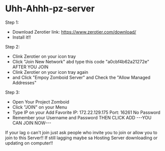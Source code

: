 # Uhh-Ahhh-pz-server

Step 1: 
- Download Zerotier
link: https://www.zerotier.com/download/
- Install it!!

Step 2:
- Clink Zerotier on your icon tray
- Click "Join New Network" abd type this code "a0cbf4b62a21272e"
AFTER YOU JOIN
- Clink Zerotier on your icon tray again
- and Click "Empoy Zomboid Server" and Check the "Allow Managed Addresses"

Step 3:
- Open Your Project Zomboid
- Click "JOIN" on your Menu
- Type IP on your Add Favorite
IP: 172.22.129.175
Port: 16261
No Password
- Remember your Username and Password
THEN CLICK ADD
---YOU CAN JOIN NOW---

If your lag o can't join just ask people who invite you to join or allow you to join to this Server!!
If still lagging maybe sa Hosting Server downloading or updating on computer!!


